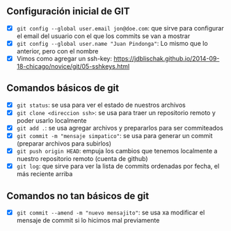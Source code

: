 ## Configuración inicial de GIT
- [x] `git config --global user.email jon@doe.com`: que sirve para configurar el email del usuario con el que los commits se van a mostrar
- [x] `git config --global user.name "Juan Pindonga"`: Lo mismo que lo anterior, pero con el nombre
- [x] Vimos como agregar un ssh-key: https://jdblischak.github.io/2014-09-18-chicago/novice/git/05-sshkeys.html
## Comandos básicos de git
- [x] `git status`: se usa para ver el estado de nuestros archivos
- [x] `git clone <direccion ssh>`: se usa para traer un repositorio remoto y poder usarlo localmente
- [x] `git add .`: se usa agregar archivos y prepararlos para ser commiteados
- [x] `git commit -m "mensaje simpatico"`: se usa para generar un commit (preparar archivos para subirlos)
- [x] `git push origin HEAD`: empuja los cambios que tenemos localmente a nuestro repositorio remoto (cuenta de github)
- [x] `git log`: que sirve para ver la lista de commits ordenadas por fecha, el más reciente arriba

## Comandos no tan básicos de git
- [x] `git commit --amend -m "nuevo mensajito"`: se usa xa modificar el mensaje de commit si lo hicimos mal previamente